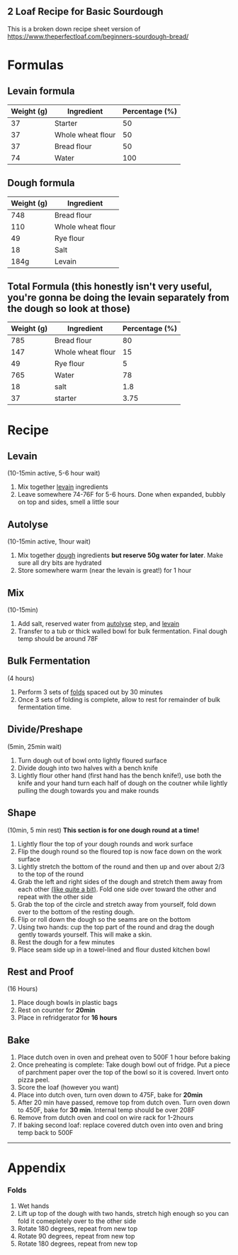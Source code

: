 2 Loaf Recipe for Basic Sourdough
----

This is a broken down recipe sheet version of https://www.theperfectloaf.com/beginners-sourdough-bread/

# Formulas

## Levain formula
|Weight (g)|Ingredient|Percentage (%)|
|--|--|--|
|37|Starter|50|
|37|Whole wheat flour|50|
|37|Bread flour|50|
|74|Water|100|

## Dough formula
|Weight (g)|Ingredient|
|--|--|
|748|Bread flour|
|110|Whole wheat flour|
|49|Rye flour|
|18|Salt|
|184g|Levain|

## Total Formula (this honestly isn't very useful, you're gonna be doing the levain separately from the dough so look at those)
|Weight (g)|Ingredient|Percentage (%)|
|--|--|--|
|785|Bread flour|80|
|147|Whole wheat flour|15|
|49|Rye flour|5|
|765|Water|78|
|18|salt|1.8|
|37|starter|3.75|

# Recipe
## Levain 
(10-15min active, 5-6 hour wait)
1. Mix together [levain](#levain-formula) ingredients
2. Leave somewhere 74-76F for 5-6 hours. Done when expanded, bubbly on top and sides, smell a little sour


## Autolyse 
(10-15min active, 1hour wait)
1. Mix together [dough](#dough-formula) ingredients **but reserve 50g water for later**. Make sure all dry bits are hydrated
2. Store somewhere warm (near the levain is great!) for 1 hour

## Mix 
(10-15min)
1. Add salt, reserved water from [autolyse](#autolyse) step, and [levain](#levain)
2. Transfer to a tub or thick walled bowl for bulk fermentation. Final dough temp should be around 78F

## Bulk Fermentation
(4 hours)
1. Perform 3 sets of [folds](#folds) spaced out by 30 minutes
2. Once 3 sets of folding is complete, allow to rest for remainder of bulk fermentation time.

## Divide/Preshape
(5min, 25min wait)
1. Turn dough out of bowl onto lightly floured surface
2. Divide dough into two halves with a bench knife
3. Lightly flour other hand (first hand has the bench knife!), use both the knife and your hand turn each half of dough on the coutner while lightly pulling the dough towards you and make rounds

## Shape
(10min, 5 min rest)
**This section is for one dough round at a time!**
1. Lightly flour the top of your dough rounds and work surface
2. Flip the dough round so the floured top is now face down on the work surface
3. Lightly stretch the bottom of the round and then up and over about 2/3 to the top of the round
4. Grab the left and right sides of the dough and stretch them away from each other [(like quite a bit)](https://149349705.v2.pressablecdn.com/wp-content/uploads/2016/03/theperfectloaf-beginners-sourdough-bread-15-1.jpg). Fold one side over toward the other and repeat with the other side
5. Grab the top of the circle and stretch away from yourself, fold down over to the bottom of the resting dough.
6. Flip or roll down the dough so the seams are on the bottom
7. Using two hands: cup the top part of the round and drag the dough gently towards yourself. This will make a skin.
8. Rest the dough for a few minutes
9. Place seam side up in a towel-lined and flour dusted kitchen bowl

## Rest and Proof
(16 Hours)
1. Place dough bowls in plastic bags
2. Rest on counter for **20min**
3. Place in refridgerator for **16 hours**


## Bake
1. Place dutch oven in oven and preheat oven to 500F 1 hour before baking
2. Once preheating is complete: Take dough bowl out of fridge. Put a piece of parchment paper over the top of the bowl so it is covered. Invert onto pizza peel.
3. Score the loaf (however you want)
4. Place into dutch oven, turn oven down to 475F, bake for **20min**
5. After 20 min have passed, remove top from dutch oven. Turn oven down to 450F, bake for **30 min**. Internal temp should be over 208F
6. Remove from dutch oven and cool on wire rack for 1-2hours
7. If baking second loaf: replace covered dutch oven into oven and bring temp back to 500F

---
# Appendix
### Folds
1. Wet hands
2. Lift up top of the dough with two hands, stretch high enough so you can fold it comepletely over to the other side
3. Rotate 180 degrees, repeat from new top
4. Rotate 90 degrees, repeat from new top
5. Rotate 180 degrees, repeat from new top
